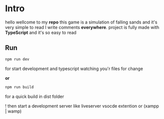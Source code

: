 # Intro
hello wellcome to my **repo** this game is a simulation of falling sands
and it's very simple to read I write comments **everywhere**.
project is fully made with **TypeScript** and it's so easy to read

## Run
```bash
npm run dev
```
for start development and typescript watching you'r files for change

**or**
```bash
npm run build
```
for a quick build in dist folder

! then start a development server like liveserver vsocde extention or (xampp | wamp)
